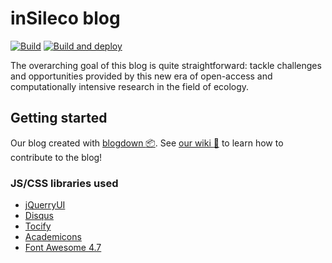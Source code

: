 # inSileco blog
[![Build](https://github.com/inSileco/inSileco.github.io/actions/workflows/check.yml/badge.svg)](https://github.com/inSileco/inSileco.github.io/actions/workflows/check.yml)
[![Build and deploy](https://github.com/inSileco/inSileco.github.io/actions/workflows/check_deploy.yml/badge.svg)](https://github.com/inSileco/inSileco.github.io/actions/workflows/check_deploy.yml)

The overarching goal of this blog is quite straightforward: tackle challenges
and opportunities provided by this new era of open-access and computationally
intensive research in the field of ecology.


## Getting started

Our blog created with [blogdown :package:](https://bookdown.org/yihui/blogdown/). See [our wiki :book:](https://github.com/inSileco/inSileco.github.io/wiki/GetStarted) to learn how to contribute to the blog!



### JS/CSS libraries used

- [jQuerryUI](https://jqueryui.com/)
- [Disqus](https://disqus.com/)
- [Tocify](http://gregfranko.com/jquery.tocify.js/)
- [Academicons](https://jpswalsh.github.io/academicons/)
- [Font Awesome 4.7](https://fontawesome.com/v4.7.0/)

